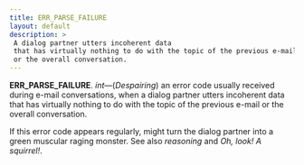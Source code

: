 ```yaml
---
title: ERR_PARSE_FAILURE
layout: default
description: >
 A dialog partner utters incoherent data
 that has virtually nothing to do with the topic of the previous e-mail
 or the overall conversation.
---
```


__ERR_PARSE_FAILURE__.
_int_—(_Despairing_) an error code usually received during
e-mail conversations, when a dialog partner utters incoherent data
that has virtually nothing to do with the topic of the previous e-mail
or the overall conversation.

If this error code appears regularly, might turn the dialog partner
into a green muscular raging monster.
See also _reasoning_ and _Oh, look! A squirrel!_.
